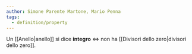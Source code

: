 ```yaml
---
author: Simone Parente Martone, Mario Penna
tags:
  - definition/property
---
```

Un [[Anello|anello]] si dice **integro** $\iff$ non ha [[Divisori dello zero|divisori dello zero]].